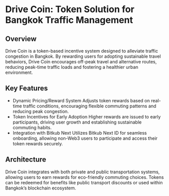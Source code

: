 # Drive Coin: Token Solution for Bangkok Traffic Management
## Overview
Drive Coin is a token-based incentive system designed to alleviate traffic congestion in Bangkok. By rewarding users for adopting sustainable travel behaviors, Drive Coin encourages off-peak travel and alternative routes, reducing peak-time traffic loads and fostering a healthier urban environment.

## Key Features

- Dynamic Pricing/Reward System
Adjusts token rewards based on real-time traffic conditions, encouraging flexible commuting patterns and reducing peak congestion.
- Token Incentives for Early Adoption
Higher rewards are issued to early participants, driving user growth and establishing sustainable commuting habits.
- Integration with Bitkub Next
Utilizes Bitkub Next ID for seamless onboarding, allowing non-Web3 users to participate and access their token rewards securely.

## Architecture
Drive Coin integrates with both private and public transportation systems, allowing users to earn rewards for eco-friendly commuting choices. Tokens can be redeemed for benefits like public transport discounts or used within Bangkok’s blockchain ecosystem.


